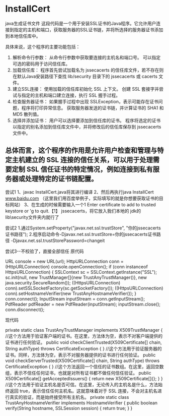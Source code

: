 # InstallCert
java生成证书文件
这段代码是一个用于安装SSL证书的Java程序。它允许用户连接到指定的主机和端口，获取服务器的SSL证书链，并将所选择的服务器证书添加到本地信任库中。

具体来说，这个程序的主要功能包括：

1. 解析命令行参数：
从命令行参数中获取要连接的主机名和端口号。
可以指定可选的密码用于访问信任库。
2. 加载信任库：
程序首先尝试加载名为 jssecacerts 的信任库文件，若不存在则在默认Java安装路径下查找 lib/security 目录下的 jssecacerts 或 cacerts 文件。
3. 建立SSL连接：
使用加载的信任库初始化 SSL 上下文。
创建 SSL 套接字并尝试与指定的主机和端口建立连接，执行 SSL 握手过程。
4. 检查服务器证书：
如果握手过程中出现 SSLException，表示可能存在证书问题，程序将打印异常信息。
获取服务器发送的证书链，并计算证书的 SHA1 和 MD5 散列值。
5. 选择并添加证书：
用户可以选择要添加到信任库的证书。
程序将选定的证书以指定的别名添加到信任库文件中，并将修改后的信任库保存到 jssecacerts 文件中。

总体而言，这个程序的作用是允许用户检查和管理与特定主机建立的 SSL 连接的信任关系，可以用于处理需要定制 SSL 信任证书的特定情况，例如连接到私有服务器或处理特定的证书链配置。
-----------------------------------------------------------------------------------------
尝试1
1、javac InstallCert.java将其进行编译
2、然后再执行java InstallCert www.baidu.com （这里我们用百度举例子，实际填写的就是你想要获取证书的目标网站）
3、在生成的时候需要输入一个1
Enter certificate to add to trusted keystore or 'g to quit.【1】
   jssecacerts，将它放入我们本地的 jdk的lib\security文件夹内就行了

   
尝试2
1.通过System.setProperty("javax.net.ssl.trustStore", "你的jssecacerts证书路径");
2.程序启动命令-Djavax.net.ssl.trustStore=你的jssecacerts证书路径 -Djavax.net.ssl.trustStorePassword=changeit
 
尝试3--不校验了，直接全部信任
原代码
 
URL console = new URL(url);
HttpURLConnection conn = (HttpURLConnection) console.openConnection();
if (conn instanceof HttpsURLConnection)  {
    SSLContext sc = SSLContext.getInstance("SSL");
    sc.init(null, new TrustManager[]{new TrustAnyTrustManager()}, new java.security.SecureRandom());
    ((HttpsURLConnection) conn).setSSLSocketFactory(sc.getSocketFactory());
    ((HttpsURLConnection) conn).setHostnameVerifier(new TrustAnyHostnameVerifier());
}
conn.connect();
InputStream inputStream = conn.getInputStream();
PdfReader pdfReader = new PdfReader(inputStream);
inputStream.close();
conn.disconnect();
 
现代码
 
private static class TrustAnyTrustManager implements X509TrustManager {
    //这个方法用于验证客户端的证书。在这里，方法体为空，表示不对客户端提供的证书进行任何验证。
    public void checkClientTrusted(X509Certificate[] chain, String authType) throws CertificateException {
    }
    //这个方法用于验证服务器的证书。同样，方法体为空，表示不对服务器提供的证书进行任何验证。
    public void checkServerTrusted(X509Certificate[] chain, String authType) throws CertificateException {
    }
    //这个方法返回一个信任的证书数组。在这里，返回空数组，表示不信任任何证书，也就是对所有证书都不做任何信任验证。
    public X509Certificate[] getAcceptedIssuers() {
        return new X509Certificate[]{};
    }
}
//这个方法用于验证主机名是否可信。在这里，无论传入的主机名是什么，方法始终返回 true，表示信任任何主机名。这就意味着对于 SSL 连接，不会对主机名进行真实的验证，而是始终接受所有主机名。
private static class TrustAnyHostnameVerifier implements HostnameVerifier {
    public boolean verify(String hostname, SSLSession session) {
        return true;
    }
}
 
